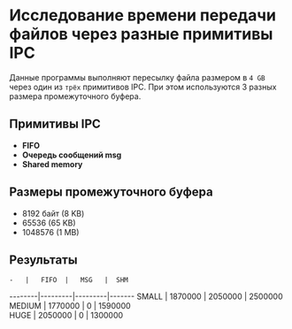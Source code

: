 # Исследование времени передачи файлов через разные примитивы IPC

Данные программы выполняют пересылку файла размером в `4 GB` через один из `трёх` примитивов IPC. При этом используются 3 разных размера промежуточного буфера.  

## Примитивы IPC
+ **FIFO**
+ **Очередь сообщений msg**
+ **Shared memory**

## Размеры промежуточного буфера
+ 8192 байт (8 KB)
+ 65536 (65 KB)
+ 1048576 (1 MB)

## Результаты

    -   |   FIFO  |   MSG   |  SHM  
--------|---------|---------|-------
 SMALL  | 1870000 | 2050000 | 2500000   
 MEDIUM | 1770000 |    0    | 1590000   
 HUGE   | 2050000 |    0    | 1300000   
